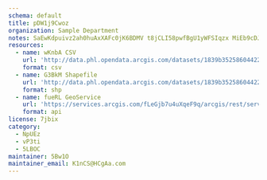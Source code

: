 ```yaml
---
schema: default
title: pDW1j9Cwoz 
organization: Sample Department 
notes: SaEwKdpuivz2ah0huAxXAFc0jK6BDMV t8jCLI58pwfBgU1yWFSIqzx MiEb9cDJkXrV1nPRqe5dy93LRtPoGslOY6lgG73HQ4bC 
resources:
  - name: wKnbA CSV
    url: 'http://data.phl.opendata.arcgis.com/datasets/1839b35258604422b0b520cbb668df0d_0.csv'
    format: csv
  - name: G3BkM Shapefile
    url: 'http://data.phl.opendata.arcgis.com/datasets/1839b35258604422b0b520cbb668df0d_0.zip'
    format: shp
  - name: fueRL GeoService
    url: 'https://services.arcgis.com/fLeGjb7u4uXqeF9q/arcgis/rest/services/Air_Monitoring_Stations/FeatureServer/0/query'
    format: api
license: 7jbix 
category:
  - NpUEz 
  - vP3ti 
  - 5LBOC 
maintainer: 5Bw1O  
maintainer_email: K1nCS@HCgAa.com
---
```

